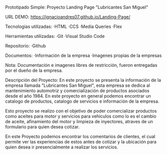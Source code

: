 Prototipado Simple:
Proyecto Landing Page "Lubricantes San Miguel"

URL DEMO: https://ignacioandres07.github.io/Landing-Page/

Tecnologias utilizadas:
·HTML
·CCS
·Media Queries
·Flex

Herramientas utilizadas:
·Git
·Visual Studio Code

Repositorio:
·Github

Documentos:
·Información de la empresa
·Imagenes propias de la empresas

Nota: Documentación e imagenes libres de restricción, fueron entregadas por el dueño de la empresa.

Descripción del Proyecto: 
En este proyecto se presenta la información de la empresa llamada "Lubricantes San Miguel", esta empresa se dedica al mantenimiento automotriz y comercialización de productos asociados desde el año 1984. En este proyecto en general podemos encontrar un catalogo de productos, catalogo de servicios e información de la empresa.

Esto proyecto se realizo con el objetivo de poder comercializar productos como aceites para motor y servicios para vehiculos como lo es el cambio de aceite, afinamiento del motor y limpieza de inyectores, atraves de un formulario para quien desea cotizar.

En este Proyecto podemos encontrar los comentarios de clientes, el cual permite ver las experiencias de estos antes de cotizar y la ubicación para quien desea ir presencialmente a realizar los servicios.






